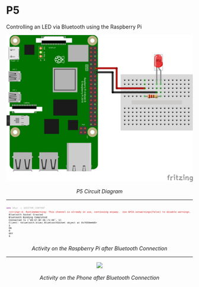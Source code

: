 # P5
Controlling an LED via Bluetooth using the Raspberry Pi

<p align = "center">
  <img src = "../Assets/P5.png" width = 640>
</p>
<p align = "center">
  <em>P5 Circuit Diagram</em>
</p>

___

<p align = "center">
  <img src = "../Assets/P5-RPi.png" width = 640>
</p>
<p align = "center">
  <em>Activity on the Raspberry Pi after Bluetooth Connection</em>
</p>

___

<p align = "center">
  <img src = "../Assets/P5-Phone.png" width = 640>
</p>
<p align = "center">
  <em>Activity on the Phone after Bluetooth Connection</em>
</p>
